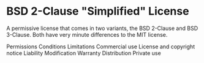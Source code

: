 BSD 2-Clause "Simplified" License
=================================

A permissive license that comes in two variants, the BSD 2-Clause and BSD
3-Clause. Both have very minute differences to the MIT license.

Permissions           Conditions                               Limitations
Commercial use        License and copyright notice             Liability
Modification                                                   Warranty
Distribution
Private use

